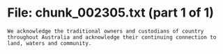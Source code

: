 ﻿# File: chunk_002305.txt (part 1 of 1)
```
We acknowledge the traditional owners and custodians of country throughout Australia and acknowledge their continuing connection to land, waters and community.
```


